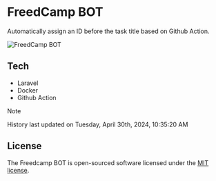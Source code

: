 # FreedCamp BOT

Automatically assign an ID before the task title based on Github Action.

![FreedCamp BOT](https://repository-images.githubusercontent.com/737932867/7d34798b-2680-471c-b089-a78a718d3d6a)

## Tech

- Laravel
- Docker
- Github Action

> [!NOTE]  
> History last updated on Tuesday, April 30th, 2024, 10:35:20 AM

## License

The Freedcamp BOT is open-sourced software licensed under the [MIT license](https://opensource.org/licenses/MIT).
